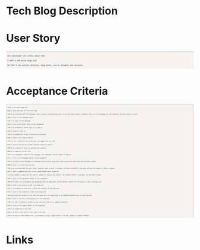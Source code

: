 # Tech Blog Description

# User Story
![User Story](./images/userStory.png)

# Acceptance Criteria 
![Acceptance Criteria](./images/acceptanceCriteria.png)

# Links

